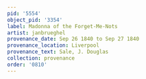 ```yaml
---
pid: '5554'
object_pid: '3354'
label: Madonna of the Forget-Me-Nots
artist: janbrueghel
provenance_date: Sep 26 1840 to Sep 27 1840
provenance_location: Liverpool
provenance_text: Sale, J. Douglas
collection: provenance
order: '0810'
---
```

